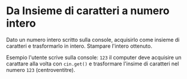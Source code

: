 # Da Insieme di caratteri a numero intero
Dato un numero intero scritto sulla console, acquisirlo come insieme di caratteri e trasformarlo in intero. Stampare l'intero ottenuto.

Esempio l'utente scrive sulla console: `123` il computer deve acquisire un carattare alla volta con `cin.get()` e trasformare l'insime di caratteri nel numero `123` (centroventitre). 